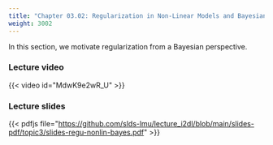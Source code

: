 ```yaml
---
title: "Chapter 03.02: Regularization in Non-Linear Models and Bayesian Priors"
weight: 3002
---
```

In this section, we motivate regularization from a Bayesian perspective.

<!--more-->

### Lecture video

{{< video id="MdwK9e2wR_U" >}}

### Lecture slides

{{< pdfjs file="https://github.com/slds-lmu/lecture_i2dl/blob/main/slides-pdf/topic3/slides-regu-nonlin-bayes.pdf" >}}